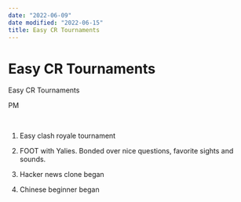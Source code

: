 ```yaml
---
date: "2022-06-09"
date modified: "2022-06-15"
title: Easy CR Tournaments
---
```


# Easy CR Tournaments
Easy CR Tournaments

PM

 

1. Easy clash royale tournament

2. FOOT with Yalies. Bonded over nice questions, favorite sights and sounds.

3. Hacker news clone began

4. Chinese beginner began
